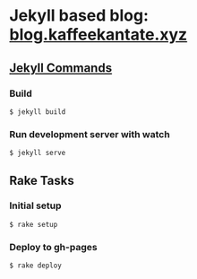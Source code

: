 # Jekyll based blog: [blog.kaffeekantate.xyz](https://blog.kaffeekantate.xyz/)

## [Jekyll Commands](https://jekyllrb.com/docs/usage/)

### Build

```shell
$ jekyll build
```

### Run development server with watch

```shell
$ jekyll serve
```

## Rake Tasks

### Initial setup

```shell
$ rake setup
```

### Deploy to gh-pages

```shell
$ rake deploy
```
